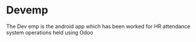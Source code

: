 # Devemp
The Dev emp is the android app which has been worked for HR attendance system operations held using Odoo 
